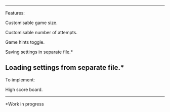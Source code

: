 ----------------------------------------
Features:


Customisable game size.

Customisable number of attempts.

Game hints toggle.

Saving settings in separate file.*

Loading settings from separate file.*
----------------------------------------
To implement:

High score board.

----------------------------------------
*Work in progress

